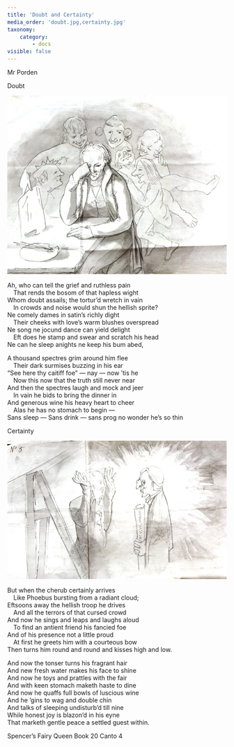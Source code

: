 ```yaml
---
title: 'Doubt and Certainty'
media_order: 'doubt.jpg,certainty.jpg'
taxonomy:
    category:
        - docs
visible: false
---
```


<div class="author">Mr Porden</div>

<span class="title">Doubt</span>

![Doubt](doubt.jpg?resize=350)

Ah, who can tell the grief and ruthless pain  
&emsp;That rends the bosom of that hapless wight  
Whom doubt assails; the tortur’d wretch in vain  
&emsp;In crowds and noise would shun the hellish sprite?  
Ne comely dames in satin’s richly dight  
&emsp;Their cheeks with love’s warm blushes overspread  
Ne song ne jocund dance can yield delight  
&emsp;Eft does he stamp and swear and scratch his head  
Ne can he sleep anights ne keep his bum abed,  
  
A thousand spectres grim around him flee  
&emsp;Their dark surmises buzzing in his ear  
“See here thy caitiff foe” — nay — now ’tis he  
&emsp;Now this now that the truth still never near  
And then the spectres laugh and mock and jeer  
&emsp;In vain he bids to bring the dinner in  
And generous wine his heavy heart to cheer  
&emsp;Alas he has no stomach to begin —  
Sans sleep — Sans drink — sans prog no wonder he’s so thin  
  
<span class="title">Certainty  </span>

![Certainty](certainty.jpg?resize=350)
  
But when the cherub certainly arrives  
&emsp;Like Phoebus bursting from a radiant cloud;  
Eftsoons away the hellish troop he drives  
&emsp;And all the terrors of that cursed crowd  
And now he sings and leaps and laughs aloud  
&emsp;To find an antient friend his fancied foe  
And of his presence not a little proud  
&emsp;At first he greets him with a courteous bow  
Then turns him round and round and kisses high and low.  
  
And now the tonser turns his fragrant hair  
And new fresh water makes his face to shine  
And now he toys and prattles with the fair  
And with keen stomach maketh haste to dine  
And now he quaffs full bowls of luscious wine  
And he ’gins to wag and double chin  
And talks of sleeping undisturb’d till nine  
While honest joy is blazon’d in his eyne  
That marketh gentle peace a settled guest within.
  
<span class="pencil">Spencer’s Fairy Queen Book 20 Canto 4</span>
